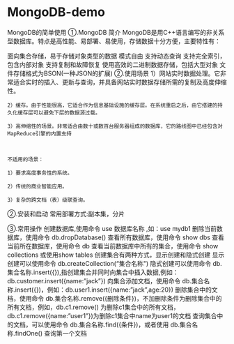 # MongoDB-demo
MongoDB的简单使用
①.MongoDB 简介
     MongoDB是用C++语言编写的非关系型数据库。特点是高性能、易部署、易使用，存储数据十分方便，主要特性有：

面向集合存储，易于存储对象类型的数据
模式自由
支持动态查询
支持完全索引，包含内部对象
支持复制和故障恢复
使用高效的二进制数据存储，包括大型对象
文件存储格式为BSON(一种JSON的扩展)
②.使用场景
    1）网站实时数据处理。它非常适合实时的插入、更新与查询，并具备网站实时数据存储所需的复制及高度伸缩性。

    2）缓存。由于性能很高，它适合作为信息基础设施的缓存层。在系统重启之后，由它搭建的持久化缓存层可以避免下层的数据源过载。

    3）高伸缩性的场景。非常适合由数十或数百台服务器组成的数据库，它的路线图中已经包含对MapReduce引擎的内置支持



    不适用的场景：

    1）要求高度事务性的系统。

    2）传统的商业智能应用。

    3）复杂的跨文档（表）级联查询。

②.安装和启动
     常用部署方式:副本集，分片

③.常用操作
创建数据库,使用命令 use 数据库名称 ,如：use mydb1
删除当前数据库，使用命令 db.dropDatabase()
查看所有数据库，使用命令 show dbs
查看当前所在数据库，使用命令 db
查看当前数据库中所有的集合，使用命令 show collections 或使用show tables
创建集合有两种方式，显示创建和隐式创建
显示创建可以使用命令 db.createCollection(“集合名称")
隐式创建可以使用命令 db.集合名称.insert({}),指创建集合并同时向集合中插入数据,例如： db.customer.insert({name:”jack”})
向集合添加文档，使用命令 db.集合名称.insert({})，例如：db.user1.insert({name:”jack”,age:20})
删除集合中的文档，使用命令 db.集合名称.remove({删除条件})，不加删除条件为删除集合中的所有文档，例如，db.c1.remove() 为删除c1集合中的所有文档，db.c1.remove({name:”user1”})为删除c1集合中name为user1的文档
查询集合中的文档，可以使用命令 db.集合名称.find({条件})，或者使用 db.集合名称.findOne() 查询第一个文档
